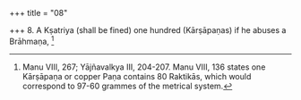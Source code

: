 +++
title = "08"

+++
8. A Kṣatriya (shall be fined) one hundred (Kārṣāpaṇas) if he abuses a Brāhmaṇa, [^5] 


[^5]:  Manu VIII, 267; Yājñavalkya III, 204-207. Manu VIII, 136 states one Kārṣāpaṇa or copper Paṇa contains 80 Raktikās, which would correspond to 97-60 grammes of the metrical system.
